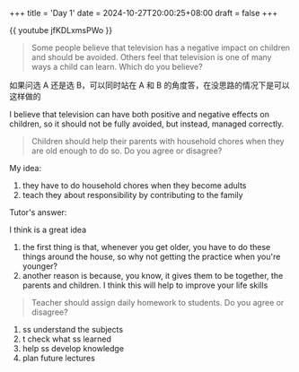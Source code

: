 +++
title = 'Day 1'
date = 2024-10-27T20:00:25+08:00
draft = false
+++


{{ youtube jfKDLxmsPWo }}

> Some people believe that television has a negative impact on children and should be avoided. Others feel that television is one of many ways a child can learn. Which do you believe?

如果问选 A 还是选 B，可以同时站在 A 和 B 的角度答，在没思路的情况下是可以这样做的

I believe that television can have both positive and negative effects on children, so it should not be fully avoided, but instead, managed correctly.

> Children should help their parents with household chores when they are old enough to do so. Do you agree or disagree?

My idea:

1. they have to do household chores when they become adults
2. teach they about responsibility by contributing to the family

Tutor's answer:

I think is a great idea

1. the first thing is that, whenever you get older, you have to do these things around the house, so why not getting the practice when you're younger?
2. another reason is because, you know, it gives them to be together, the parents and children. I think this will help to improve your life skills

> Teacher should assign daily homework to students. Do you agree or disagree?

1. ss understand the subjects
2. t check what ss learned
3. help ss develop knowledge
4. plan future lectures